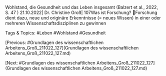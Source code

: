 Wohlstand, die Gesundheit und das Leben insgesamt
(Balzert et al., 2022, S. 47 )
21.10.2022| Dr. Christine Groß| 107Was ist Forschung?
Forschung dient dazu, neue und originäre Erkenntnisse (= neues Wissen) in einer 
oder mehreren Wissenschaftsdisziplinen zu gewinnen

   Tags & Topics:
   #Leben
   #Wohlstand
   #Gesundheit

[Previous: #Grundlagen des wissenschaftlichen Arbeitens_Groß_211022_127](Grundlagen des wissenschaftlichen Arbeitens_Groß_211022_127.md)

[Next: #Grundlagen des wissenschaftlichen Arbeitens_Groß_211022_127](Grundlagen des wissenschaftlichen Arbeitens_Groß_211022_127.md)
